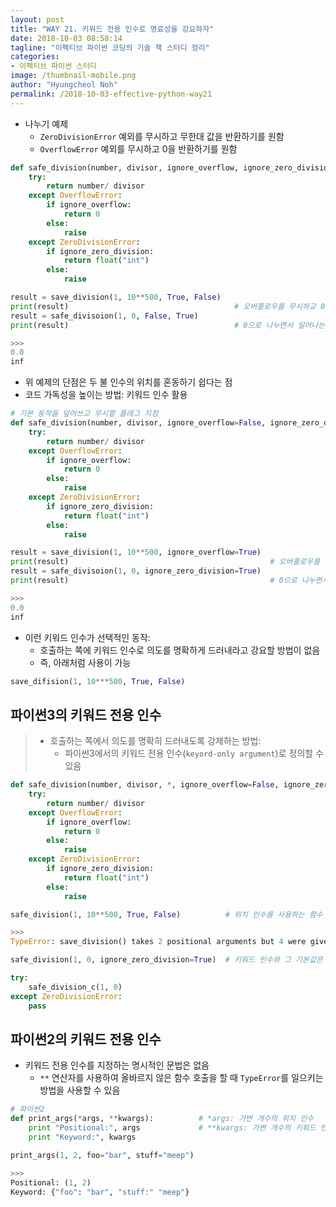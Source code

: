 ```yaml
---
layout: post
title: "WAY 21. 키워드 전용 인수로 명료성을 강요하자"
date: 2018-10-03 08:58:14
tagline: "이펙티브 파이썬 코딩의 기술 책 스터디 정리"
categories:
- 이펙티브 파이썬 스터디
image: /thumbnail-mobile.png
author: "Hyungcheol Noh"
permalink: /2018-10-03-effective-python-way21
---
```


- 나누기 예제
  - `ZeroDivisionError` 예외를 무시하고 무한대 값을 반환하기를 원함
  - `OverflowError` 예외를 무시하고 0을 반환하기를 원함

```python
def safe_division(number, divisor, ignore_overflow, ignore_zero_division):
    try:
        return number/ divisor
    except OverflowError:
        if ignore_overflow:
            return 0
        else:
            raise
    except ZeroDivisionError:
        if ignore_zero_division:
            return float("int")
        else:
            raise

result = save_division(1, 10**500, True, False)
print(result)                                     # 오버플로우를 무시하교 0을 반환
result = safe_divisoion(1, 0, False, True)
print(result)                                     # 0으로 나누면서 일어나는 오류를 무시하고 무한대를 반환

>>>
0.0
inf
```

- 위 예제의 단점은 두 불 인수의 위치를 혼동하기 쉽다는 점
- 코드 가독성을 높이는 방법: 키워드 인수 활용

```python
# 기본 동작을 덮어쓰고 무시할 플래그 지정
def safe_division(number, divisor, ignore_overflow=False, ignore_zero_division=False):
    try:
        return number/ divisor
    except OverflowError:
        if ignore_overflow:
            return 0
        else:
            raise
    except ZeroDivisionError:
        if ignore_zero_division:
            return float("int")
        else:
            raise

result = save_division(1, 10**500, ignore_overflow=True)
print(result)                                             # 오버플로우를 무시하교 0을 반환
result = safe_divisoion(1, 0, ignore_zero_division=True)
print(result)                                             # 0으로 나누면서 일어나는 오류를 무시하고 무한대를 반환

>>>
0.0
inf
```

- 이런 키워드 인수가 선택적인 동작:
  - 호출하는 쪽에 키워드 인수로 의도를 명확하게 드러내라고 강요할 방법이 없음
  - 즉, 아래처럼 사용이 가능

```python
save_difision(1, 10***500, True, False)
```

## 파이썬3의 키워드 전용 인수
> - 호출하는 쪽에서 의도를 명확히 드러내도록 강제하는 방법:
>   - 파이썬3에서의 키워드 전용 인수(`keyord-only argument`)로 정의할 수 있음

```python
def safe_division(number, divisor, *, ignore_overflow=False, ignore_zero_division=False):
    try:
        return number/ divisor
    except OverflowError:
        if ignore_overflow:
            return 0
        else:
            raise
    except ZeroDivisionError:
        if ignore_zero_division:
            return float("int")
        else:
            raise

safe_division(1, 10**500, True, False)          # 위치 인수를 사용하는 함수 호출은 동작하지 않음

>>>
TypeError: save_division() takes 2 positional arguments but 4 were given
```

```python
safe_division(1, 0, ignore_zero_division=True)  # 키워드 인수와 그 기본값은 잘 동작

try:
    safe_division_c(1, 0)
except ZeroDivisionError:
    pass
```

## 파이썬2의 키워드 전용 인수
- 키워드 전용 인수를 지정하는 명시적인 문법은 없음
  - `**` 연산자를 사용하여 올바르지 않은 함수 호출을 할 때 `TypeError`를 일으키는 방법을 사용할 수 있음

```python
# 파이썬2
def print_args(*args, **kwargs):          # *args: 가변 개수의 위치 인수
    print "Positional:", args             # **kwargs: 가변 개수의 키워드 인수
    print "Keyword:", kwargs

print_args(1, 2, foo="bar", stuff="meep")

>>>
Positional: (1, 2)
Keyword: {"foo": "bar", "stuff:" "meep"}
```
